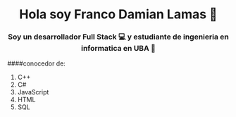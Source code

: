 <h1 align="center"> Hola soy Franco Damian Lamas 👋</h1>
<h3 align="center"> Soy un desarrollador Full Stack 💻 y estudiante de ingenieria en informatica en UBA 📖 </h3>
 
####conocedor de:
1. C++
2. C#
3. JavaScript
4. HTML
5. SQL

<!--
**Francodlamas/Francodlamas** is a ✨ _special_ ✨ repository because its `README.md` (this file) appears on your GitHub profile.

Here are some ideas to get you started:

- 🔭 I’m currently working on ...
- 🌱 I’m currently learning ...
- 👯 I’m looking to collaborate on ...
- 🤔 I’m looking for help with ...
- 💬 Ask me about ...
- 📫 How to reach me: ...
- 😄 Pronouns: ...
- ⚡ Fun fact: ...
-->
